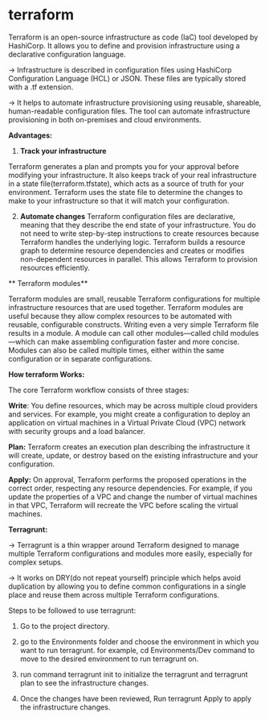 # terraform

 Terraform is an open-source infrastructure as code (IaC) tool developed by HashiCorp. It allows you to define and provision infrastructure using a declarative configuration language.

 ->  Infrastructure is described in configuration files using HashiCorp Configuration Language (HCL) or JSON. These files are typically stored with a .tf extension.

 -> It helps to automate infrastructure provisioning using reusable, shareable, human-readable configuration files. The tool can automate infrastructure provisioning in both on-premises and cloud environments.

**Advantages:**

1. **Track your infrastructure**

Terraform generates a plan and prompts you for your approval before modifying your infrastructure. It also keeps track of your real infrastructure in a state file(terraform.tfstate), which acts as a source of truth for your environment. Terraform uses the state file to determine the changes to make to your infrastructure so that it will match your configuration.

2. **Automate changes**
Terraform configuration files are declarative, meaning that they describe the end state of your infrastructure. You do not need to write step-by-step instructions to create resources because Terraform handles the underlying logic. Terraform builds a resource graph to determine resource dependencies and creates or modifies non-dependent resources in parallel. This allows Terraform to provision resources efficiently.

** Terraform modules**

Terraform modules are small, reusable Terraform configurations for multiple infrastructure resources that are used together. Terraform modules are useful because they allow complex resources to be automated with reusable, configurable constructs. Writing even a very simple Terraform file results in a module. A module can call other modules—called child modules—which can make assembling configuration faster and more concise. Modules can also be called multiple times, either within the same configuration or in separate configurations.

**How terraform Works:**

The core Terraform workflow consists of three stages:

**Write**: You define resources, which may be across multiple cloud providers and services. For example, you might create a configuration to deploy an application on virtual machines in a Virtual Private Cloud (VPC) network with security groups and a load balancer.

**Plan:** Terraform creates an execution plan describing the infrastructure it will create, update, or destroy based on the existing infrastructure and your configuration.

**Apply:** On approval, Terraform performs the proposed operations in the correct order, respecting any resource dependencies. For example, if you update the properties of a VPC and change the number of virtual machines in that VPC, Terraform will recreate the VPC before scaling the virtual machines.


**Terragrunt:**


->  Terragrunt is a thin wrapper around Terraform designed to manage multiple Terraform configurations and modules more easily, especially for complex setups.

-> It works on DRY(do not repeat yourself) principle which helps avoid duplication by allowing you to define common configurations in a single place and reuse them across multiple Terraform configurations.

Steps to be followed to use terragrunt:

1. Go to the project directory.

2. go to the Environments folder and choose the environment in which you want to run terragrunt.
for example, cd Environments/Dev command to move to the desired environment to run terragrunt on.

3. run command terragrunt init to initialize the terragrunt and terragrunt plan to see the infrastructure changes.

4. Once the changes have been reviewed, Run terragrunt Apply to apply the infrastructure changes. 

